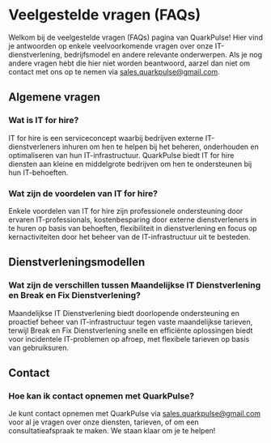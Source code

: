 # Veelgestelde vragen (FAQs)

Welkom bij de veelgestelde vragen (FAQs) pagina van QuarkPulse! Hier vind je antwoorden op enkele veelvoorkomende vragen over onze IT-dienstverlening, bedrijfsmodel en andere relevante onderwerpen. Als je nog andere vragen hebt die hier niet worden beantwoord, aarzel dan niet om contact met ons op te nemen via sales.quarkpulse@gmail.com.

## Algemene vragen

### Wat is IT for hire?

IT for hire is een serviceconcept waarbij bedrijven externe IT-dienstverleners inhuren om hen te helpen bij het beheren, onderhouden en optimaliseren van hun IT-infrastructuur. QuarkPulse biedt IT for hire diensten aan kleine en middelgrote bedrijven om hen te ondersteunen bij hun IT-behoeften.

### Wat zijn de voordelen van IT for hire?

Enkele voordelen van IT for hire zijn professionele ondersteuning door ervaren IT-professionals, kostenbesparing door externe dienstverleners in te huren op basis van behoeften, flexibiliteit in dienstverlening en focus op kernactiviteiten door het beheer van de IT-infrastructuur uit te besteden.

## Dienstverleningsmodellen

### Wat zijn de verschillen tussen Maandelijkse IT Dienstverlening en Break en Fix Dienstverlening?

Maandelijkse IT Dienstverlening biedt doorlopende ondersteuning en proactief beheer van IT-infrastructuur tegen vaste maandelijkse tarieven, terwijl Break en Fix Dienstverlening snelle en efficiënte oplossingen biedt voor incidentele IT-problemen op afroep, met flexibele tarieven op basis van gebruiksuren.

## Contact

### Hoe kan ik contact opnemen met QuarkPulse?

Je kunt contact opnemen met QuarkPulse via sales.quarkpulse@gmail.com voor al je vragen over onze diensten, tarieven, of om een consultatieafspraak te maken. We staan klaar om je te helpen!
